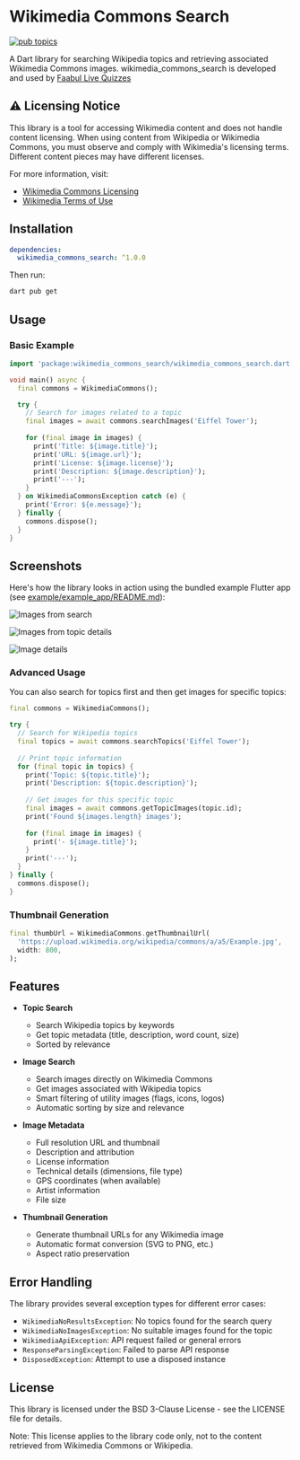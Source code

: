 # Wikimedia Commons Search

[![pub topics](https://img.shields.io/badge/pub%20topics-http,api,network,search,wikipedia-blue)](https://pub.dev/packages/wikimedia_commons_search)

A Dart library for searching Wikipedia topics and retrieving associated Wikimedia Commons images.
wikimedia_commons_search is developed and used by [Faabul Live Quizzes][faabul_link]

## ⚠️ Licensing Notice

This library is a tool for accessing Wikimedia content and does not handle content licensing. When using content from Wikipedia or Wikimedia Commons, you must observe and comply with Wikimedia's licensing terms. Different content pieces may have different licenses.

For more information, visit:
- [Wikimedia Commons Licensing](https://commons.wikimedia.org/wiki/Commons:Licensing)
- [Wikimedia Terms of Use](https://foundation.wikimedia.org/wiki/Terms_of_Use)

## Installation

```yaml
dependencies:
  wikimedia_commons_search: ^1.0.0
```

Then run:
```bash
dart pub get
```

## Usage

### Basic Example

```dart
import 'package:wikimedia_commons_search/wikimedia_commons_search.dart';

void main() async {
  final commons = WikimediaCommons();

  try {
    // Search for images related to a topic
    final images = await commons.searchImages('Eiffel Tower');
    
    for (final image in images) {
      print('Title: ${image.title}');
      print('URL: ${image.url}');
      print('License: ${image.license}');
      print('Description: ${image.description}');
      print('---');
    }
  } on WikimediaCommonsException catch (e) {
    print('Error: ${e.message}');
  } finally {
    commons.dispose();
  }
}
```

## Screenshots

Here's how the library looks in action using the bundled example Flutter app (see [example/example_app/README.md](example/example_app/README.md)):

![Images from search](doc/sample0.png)

![Images from topic details](doc/sample1.png)

![Image details](doc/sample2.png)

### Advanced Usage

You can also search for topics first and then get images for specific topics:

```dart
final commons = WikimediaCommons();

try {
  // Search for Wikipedia topics
  final topics = await commons.searchTopics('Eiffel Tower');
  
  // Print topic information
  for (final topic in topics) {
    print('Topic: ${topic.title}');
    print('Description: ${topic.description}');
    
    // Get images for this specific topic
    final images = await commons.getTopicImages(topic.id);
    print('Found ${images.length} images');
    
    for (final image in images) {
      print('- ${image.title}');
    }
    print('---');
  }
} finally {
  commons.dispose();
}
```

### Thumbnail Generation

```dart
final thumbUrl = WikimediaCommons.getThumbnailUrl(
  'https://upload.wikimedia.org/wikipedia/commons/a/a5/Example.jpg',
  width: 800,
);
```

## Features

- **Topic Search**
  - Search Wikipedia topics by keywords
  - Get topic metadata (title, description, word count, size)
  - Sorted by relevance

- **Image Search**
  - Search images directly on Wikimedia Commons
  - Get images associated with Wikipedia topics
  - Smart filtering of utility images (flags, icons, logos)
  - Automatic sorting by size and relevance

- **Image Metadata**
  - Full resolution URL and thumbnail
  - Description and attribution
  - License information
  - Technical details (dimensions, file type)
  - GPS coordinates (when available)
  - Artist information
  - File size

- **Thumbnail Generation**
  - Generate thumbnail URLs for any Wikimedia image
  - Automatic format conversion (SVG to PNG, etc.)
  - Aspect ratio preservation

## Error Handling

The library provides several exception types for different error cases:
- `WikimediaNoResultsException`: No topics found for the search query
- `WikimediaNoImagesException`: No suitable images found for the topic
- `WikimediaApiException`: API request failed or general errors
- `ResponseParsingException`: Failed to parse API response
- `DisposedException`: Attempt to use a disposed instance

## License

This library is licensed under the BSD 3-Clause License - see the LICENSE file for details.

Note: This license applies to the library code only, not to the content retrieved from Wikimedia Commons or Wikipedia.

[faabul_link]: https://faabul.com

